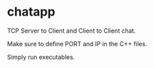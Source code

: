 # chatapp

TCP Server to Client and Client to Client chat.

Make sure to define PORT and IP in the C++ files.

Simply run executables.
